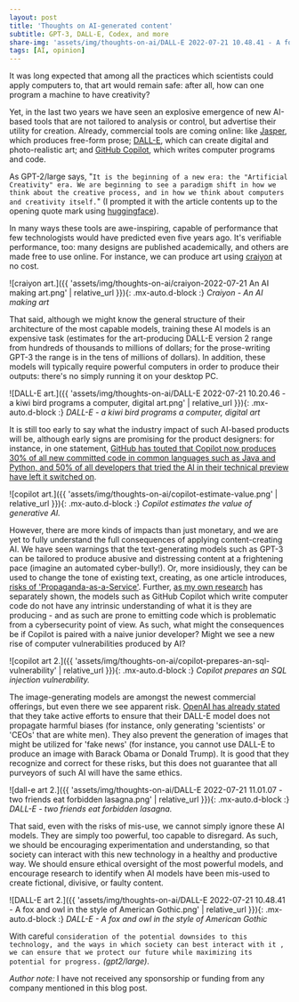 ```yaml
---
layout: post
title: 'Thoughts on AI-generated content'
subtitle: GPT-3, DALL-E, Codex, and more
share-img: 'assets/img/thoughts-on-ai/DALL-E 2022-07-21 10.48.41 - A fox and owl in the style of American Gothic.png'
tags: [AI, opinion]
---
```

It was long expected that among all the practices which scientists could apply computers to, that art would remain safe: after all, how can one program a machine to have creativity?

Yet, in the last two years we have seen an explosive emergence of new AI-based tools that are not tailored to analysis or control, but advertise their utility for creation.
Already, commercial tools are coming online: like [Jasper](https://www.jasper.ai/), which produces free-form prose; [DALL-E](https://openai.com/dall-e-2/), which can create digital and photo-realistic art; and [GitHub Copilot](https://github.com/features/copilot), which writes computer programs and code.

As GPT-2/large says, "`It is the beginning of a new era: the "Artificial Creativity" era. We are beginning to see a paradigm shift in how we think about the creative process, and in how we think about computers and creativity itself.`" (I prompted it with the article contents up to the opening quote mark using [huggingface](https://transformer.huggingface.co/doc/distil-gpt2)).

In many ways these tools are awe-inspiring, capable of performance that few technologists would have predicted even five years ago. It's verifiable performance, too: many designs are published academically, and others are made free to use online. For instance, we can produce art using [craiyon](https://www.craiyon.com/) at no cost.

![craiyon art.]({{ 'assets/img/thoughts-on-ai/craiyon-2022-07-21 An AI making art.png' | relative_url }}){: .mx-auto.d-block :}
*Craiyon - An AI making art*

That said, although we might know the general structure of their architecture of the most capable models, training these AI models is an expensive task (estimates for the art-producing DALL-E version 2 range from hundreds of thousands to millions of dollars; for the prose-writing GPT-3 the range is in the tens of millions of dollars).
In addition, these models will typically require powerful computers in order to produce their outputs: there's no simply running it on your desktop PC.

![DALL-E art.]({{ 'assets/img/thoughts-on-ai/DALL-E 2022-07-21 10.20.46 - a kiwi bird programs a computer, digital art.png' | relative_url }}){: .mx-auto.d-block :}
*DALL-E - a kiwi bird programs a computer, digital art*

It is still too early to say what the industry impact of such AI-based products will be, although early signs are promising for the product designers: for instance, in one statement, [GitHub has touted that Copilot now produces 30% of all new committed code in common languages such as Java and Python, and 50% of all developers that tried the AI in their technical preview have left it switched on](https://www.axios.com/2021/10/27/copilot-artificial-intelligence-coding-github). 

![copilot art.]({{ 'assets/img/thoughts-on-ai/copilot-estimate-value.png' | relative_url }}){: .mx-auto.d-block :}
*Copilot estimates the value of generative AI.*

However, there are more kinds of impacts than just monetary, and we are yet to fully understand the full consequences of applying content-creating AI.
We have seen warnings that the text-generating models such as GPT-3 can be tailored to produce abusive and distressing content at a frightening pace (imagine an automated cyber-bully!). Or, more insidiously, they can be used to change the tone of existing text, creating, as one article introduces, [risks of 'Propaganda-as-a-Service'](https://www.computer.org/csdl/proceedings-article/sp/2022/131600b532/1CIO7BDk9sA).
Further, [as my own research](https://arxiv.org/abs/2108.09293) has separately shown, the models such as GitHub Copilot which write computer code do not have any intrinsic understanding of what it is they are producing - and as such are prone to emitting code which is problematic from a cybersecurity point of view. As such, what might the consequences be if Copilot is paired with a naive junior developer? Might we see a new rise of computer vulnerabilities produced by AI?

![copilot art 2.]({{ 'assets/img/thoughts-on-ai/copilot-prepares-an-sql-vulnerability' | relative_url }}){: .mx-auto.d-block :}
*Copilot prepares an SQL injection vulnerability.*

The image-generating models are amongst the newest commercial offerings, but even there we see apparent risk. [OpenAI has already stated](https://openai.com/blog/dall-e-2-pre-training-mitigations/) that they take active efforts to ensure that their DALL-E model does not propagate harmful biases (for instance, only generating 'scientists' or 'CEOs' that are white men). They also prevent the generation of images that might be utilized for 'fake news' (for instance, you cannot use DALL-E to produce an image with Barack Obama or Donald Trump). It is good that they recognize and correct for these risks, but this does not guarantee that all purveyors of such AI will have the same ethics.

![dall-e art 2.]({{ 'assets/img/thoughts-on-ai/DALL-E 2022-07-21 11.01.07 - two friends eat forbidden lasagna.png' | relative_url }}){: .mx-auto.d-block :}
*DALL-E - two friends eat forbidden lasagna.*

That said, even with the risks of mis-use, we cannot simply ignore these AI models. They are simply too powerful, too capable to disregard. As such, we should be encouraging experimentation and understanding, so that society can interact with this new technology in a healthy and productive way. We should ensure ethical oversight of the most powerful models, and encourage research to identify when AI models have been mis-used to create fictional,  divisive, or faulty content. 

![DALL-E art 2.]({{ 'assets/img/thoughts-on-ai/DALL-E 2022-07-21 10.48.41 - A fox and owl in the style of American Gothic.png' | relative_url }}){: .mx-auto.d-block :}
*DALL-E - A fox and owl in the style of American Gothic*

With careful `consideration of the potential downsides to this technology, and the ways in which society can best interact with it , we can ensure that we protect our future while maximizing its potential for progress.` *(gpt2/large)*.

*Author note:* I have not received any sponsorship or funding from any company mentioned in this blog post.